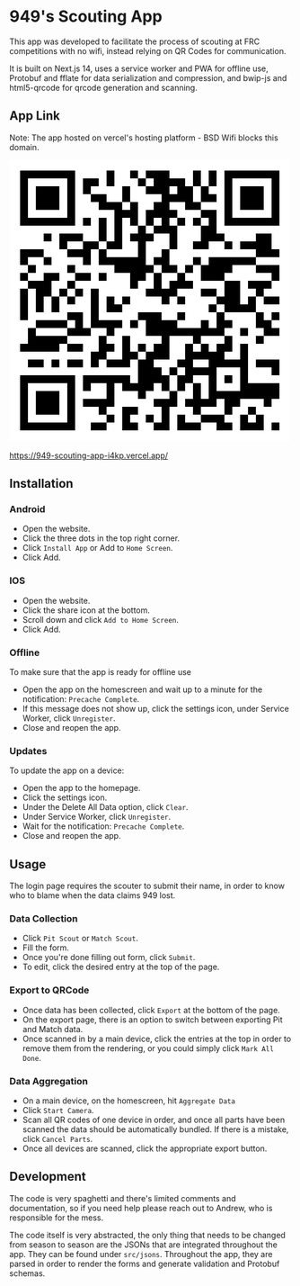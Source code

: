 # 949's Scouting App

This app was developed to facilitate the process of scouting at FRC competitions with no wifi, instead relying on QR Codes for communication.

It is built on Next.js 14, uses a service worker and PWA for offline use, Protobuf and fflate for data serialization and compression, and bwip-js and html5-qrcode for qrcode generation and scanning.

## App Link

Note: The app hosted on vercel's hosting platform - BSD Wifi blocks this domain.

![Scouting App Link](scout-app-link.png)

https://949-scouting-app-i4kp.vercel.app/

## Installation

### Android

-   Open the website.
-   Click the three dots in the top right corner.
-   Click `Install App` or Add to `Home Screen`.
-   Click Add.

### IOS

-   Open the website.
-   Click the share icon at the bottom.
-   Scroll down and click `Add to Home Screen`.
-   Click Add.

### Offline

To make sure that the app is ready for offline use

-   Open the app on the homescreen and wait up to a minute for the notification: `Precache Complete`.
-   If this message does not show up, click the settings icon, under Service Worker, click `Unregister`.
-   Close and reopen the app.

### Updates

To update the app on a device:

-   Open the app to the homepage.
-   Click the settings icon.
-   Under the Delete All Data option, click `Clear`.
-   Under Service Worker, click `Unregister`.
-   Wait for the notification: `Precache Complete`.
-   Close and reopen the app.

## Usage

The login page requires the scouter to submit their name, in order to know who to blame when the data claims 949 lost.

### Data Collection

-   Click `Pit Scout` or `Match Scout`.
-   Fill the form.
-   Once you're done filling out form, click `Submit`.
-   To edit, click the desired entry at the top of the page.

### Export to QRCode

-   Once data has been collected, click `Export` at the bottom of the page.
-   On the export page, there is an option to switch between exporting Pit and Match data.
-   Once scanned in by a main device, click the entries at the top in order to remove them from the rendering, or you could simply click `Mark All Done`.

### Data Aggregation

-   On a main device, on the homescreen, hit `Aggregate Data`
-   Click `Start Camera`.
-   Scan all QR codes of one device in order, and once all parts have been scanned the data should be automatically bundled. If there is a mistake, click `Cancel Parts`.
-   Once all devices are scanned, click the appropriate export button.

## Development

The code is very spaghetti and there's limited comments and documentation, so if you need help please reach out to Andrew, who is responsible for the mess.

The code itself is very abstracted, the only thing that needs to be changed from season to season are the JSONs that are integrated throughout the app. They can be found under `src/jsons`. Throughout the app, they are parsed in order to render the forms and generate validation and Protobuf schemas.
